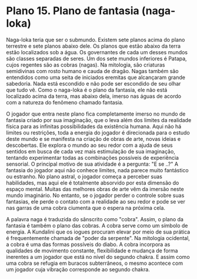 # Plano 15. Plano de fantasia (naga-loka)

Naga-loka teria que ser o submundo. Existem sete planos acima do plano terrestre e sete planos abaixo dele. Os planos que estão abaixo da terra estão localizados sob a água. Os governantes de cada um desses mundos são classes separadas de seres. Um dos sete mundos inferiores é Patapa, cujos regentes são as cobras (nagas). Na mitologia, são criaturas semidivinas com rosto humano e cauda de dragão. Nagas também são entendidos como uma seita de iniciados eremitas que alcançaram grande sabedoria. Nada está escondido e não pode ser escondido de seu olhar que tudo vê. Como o naga-loka é o plano da fantasia, ele não está localizado acima da terra, mas abaixo dela, imerso nas águas de acordo com a natureza do fenômeno chamado fantasia.

O jogador que entra neste plano fica completamente imerso no mundo de fantasia criado por sua imaginação, que o leva além dos limites da realidade física para as infinitas possibilidades da existência humana. Aqui não há limites ou restrições, toda a energia do jogador é direcionada para o estudo deste mundo e se manifesta na criação de obras de arte, novas ideias e descobertas. Ele explora o mundo ao seu redor com a ajuda de seus sentidos em busca de cada vez mais estimulação de sua imaginação, tentando experimentar todas as combinações possíveis de experiência sensorial. O principal motivo de sua atividade é a pergunta: "E se ..?" A fantasia do jogador aqui não conhece limites, nada parece muito fantástico ou estranho. No plano astral, o jogador começa a perceber suas habilidades, mas aqui ele é totalmente absorvido por esta dimensão do espaço mental. Muitas das melhores obras de arte vêm da imersão neste mundo imaginário. No entanto, se o jogador perder o controle sobre suas fantasias, ele perde o contato com a realidade ao seu redor e pode se ver nas garras de uma cobra ciumenta que o espera na próxima cela.

A palavra naga é traduzida do sânscrito como "cobra". Assim, o plano da fantasia é também o plano das cobras. A cobra serve como um símbolo de energia. A Kundalini que os iogues procuram elevar por meio de sua prática é frequentemente chamada de "poder da serpente". Na mitologia ocidental, a cobra é uma das formas possíveis do diabo. A cobra incorpora as qualidades de movimento constante, flexibilidade e mudança de forma inerentes a um jogador que está no nível do segundo chakra. E assim como uma cobra se refugia em buracos subterrâneos, o mesmo acontece com um jogador cuja vibração corresponde ao segundo chakra.

